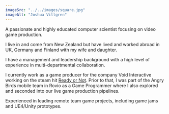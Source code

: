 ```yaml
---
imageSrc: "../../images/square.jpg"
imageAlt: "Joshua Villgren"
---
```


A passionate and highly educated computer scientist focusing on video game production.

I live in and come from New Zealand but have lived and worked abroad in UK, Germany and Finland with my wife and daughter.

I have a management and leadership background with a high level of experience in multi-departmental collaboration.

I currently work as a game producer for the company Void Interactive working on the steam hit [Ready or Not](https://store.steampowered.com/app/1144200/Ready_or_Not/). 
Prior to that, I was part of the Angry Birds mobile team in Rovio as a Game Programmer where I also explored and seconded into our live game production pipelines.

Experienced in leading remote team game projects, including game jams and UE4/Unity prototypes.


